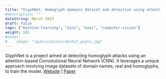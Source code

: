 ```yaml
---
title: "GlyphNet: Homoglyph domains dataset and detection using attention-based Convolutional Neural Networks"
#description: ""
dateString: March 2023
draft: false
tags: ["machine-learning", "aics", "aaai", "computer-vision"]
weight: 101
#cover:
#    image: "/publications/akshat_gupta.jpg"
---
```



GlyphNet is a project aimed at detecting homoglyph attacks using an attention-based Convolutional Neural Network (CNN). It leverages a unique approach involving image datasets of domain names, real and homoglyphs, to train the model.
[Website](https://akshat4112.github.io/Glyphnet/) | [Paper](https://arxiv.org/abs/2306.10392)